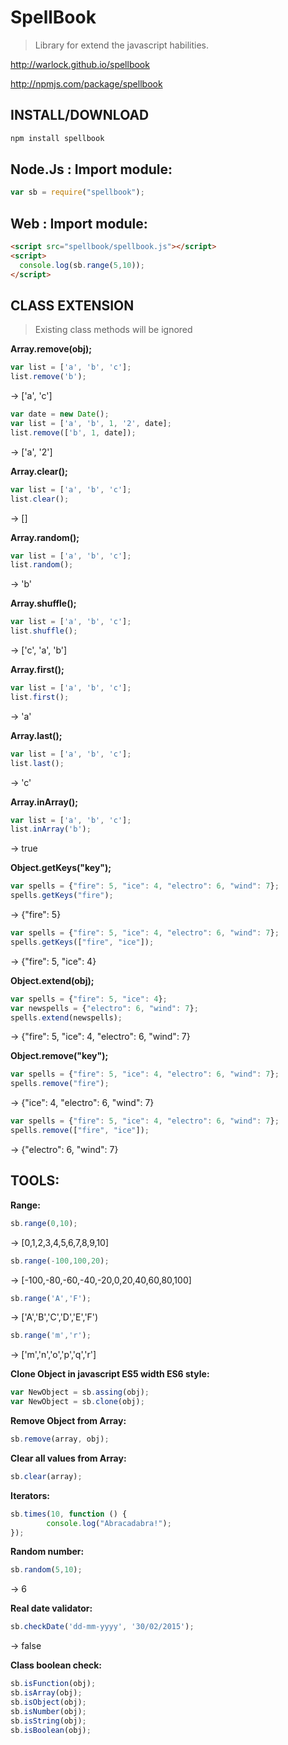 SpellBook
===
> Library for extend the javascript habilities.

http://warlock.github.io/spellbook

http://npmjs.com/package/spellbook

## INSTALL/DOWNLOAD
```sh
npm install spellbook
```

## Node.Js : Import module:
```javascript
var sb = require("spellbook");
```

## Web : Import module:
```html
<script src="spellbook/spellbook.js"></script>
<script>
  console.log(sb.range(5,10));
</script>
```

## CLASS EXTENSION
>Existing class methods will be ignored

**Array.remove(obj);**

```javascript
var list = ['a', 'b', 'c'];
list.remove('b');
```
-> ['a', 'c']

```javascript
var date = new Date();
var list = ['a', 'b', 1, '2', date];
list.remove(['b', 1, date]);
```
-> ['a', '2']


**Array.clear();**
```javascript
var list = ['a', 'b', 'c'];
list.clear();
```
-> []

**Array.random();**
```javascript
var list = ['a', 'b', 'c'];
list.random();
```
-> 'b'

**Array.shuffle();**
```javascript
var list = ['a', 'b', 'c'];
list.shuffle();
```
-> ['c', 'a', 'b']

**Array.first();**
```javascript
var list = ['a', 'b', 'c'];
list.first();
```
-> 'a'

**Array.last();**
```javascript
var list = ['a', 'b', 'c'];
list.last();
```
-> 'c'

**Array.inArray();**
```javascript
var list = ['a', 'b', 'c'];
list.inArray('b');
```
-> true

**Object.getKeys("key");**
```javascript
var spells = {"fire": 5, "ice": 4, "electro": 6, "wind": 7};
spells.getKeys("fire");
```
-> {"fire": 5}

```javascript
var spells = {"fire": 5, "ice": 4, "electro": 6, "wind": 7};
spells.getKeys(["fire", "ice"]);
```
-> {"fire": 5, "ice": 4}


**Object.extend(obj);**
```javascript
var spells = {"fire": 5, "ice": 4};
var newspells = {"electro": 6, "wind": 7};
spells.extend(newspells);
```
-> {"fire": 5, "ice": 4, "electro": 6, "wind": 7}

**Object.remove("key");**
```javascript
var spells = {"fire": 5, "ice": 4, "electro": 6, "wind": 7};
spells.remove("fire");
```
-> {"ice": 4, "electro": 6, "wind": 7}

```javascript
var spells = {"fire": 5, "ice": 4, "electro": 6, "wind": 7};
spells.remove(["fire", "ice"]);
```
-> {"electro": 6, "wind": 7}

## TOOLS:

**Range:**
```javascript
sb.range(0,10);
```
-> [0,1,2,3,4,5,6,7,8,9,10]

```javascript
sb.range(-100,100,20);
```
-> [-100,-80,-60,-40,-20,0,20,40,60,80,100]

```javascript
sb.range('A','F');
```
-> ['A','B','C','D','E','F')

```javascript
sb.range('m','r');
```
-> ['m','n','o','p','q','r']

**Clone Object in javascript ES5 width ES6 style:**
```javascript
var NewObject = sb.assing(obj);
var NewObject = sb.clone(obj);
```
**Remove Object from Array:**
```javascript
sb.remove(array, obj);
```

**Clear all values from Array:**
```javascript
sb.clear(array);
```

**Iterators:**
```javascript
sb.times(10, function () {
        console.log("Abracadabra!");
});
```

**Random number:**
```javascript
sb.random(5,10);
```
-> 6

**Real date validator:**
```javascript
sb.checkDate('dd-mm-yyyy', '30/02/2015');
```
-> false

**Class boolean check:**
```javascript
sb.isFunction(obj);
sb.isArray(obj);
sb.isObject(obj);
sb.isNumber(obj);
sb.isString(obj);
sb.isBoolean(obj);
```

